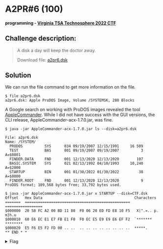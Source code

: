 # A2PR#6 (100)
#### programming - [Virginia TSA Technosphere 2022 CTF](../main.md)

## Challenge description:
> A disk a day will keep the doctor away.
> 
> Download file: [a2pr6.dsk](../assets/a2pr6.dsk)

## Solution 
We can run the file command to get more information on the file.

```
$ file a2pr6.dsk 
a2pr6.dsk: Apple ProDOS Image, Volume /SYSTEMSK, 280 Blocks
```

A Google search on working with ProDOS images revealed the tool [AppleCommander](https://github.com/AppleCommander/AppleCommander/).
While I did not have success with the GUI versions, the CLI release, AppleCommander-acx-1.7.0.jar, was fine.

```
$ java -jar AppleCommander-acx-1.7.0.jar ls --disk=a2pr6.dsk

File: a2pr6.dsk
Name: /SYSTEM/
  PRODOS          SYS      034 09/19/2007 12/15/1991     16 509          
  TEST            BAS      001 09/19/2007 09/19/2007          3 A=$0801  
  FINDER.DATA     FND      001 12/13/2020 12/13/2020        107          
  BASIC.SYSTEM    SYS      021 02/13/1992 04/10/1993     10,240 A=$2000  
  STARTUP         BIN      001 01/30/2022 01/30/2022         38 A=$8000  
  FINDER.ROOT     FND      001 12/13/2020 12/13/2020          9          
ProDOS format; 109,568 bytes free; 33,792 bytes used.

$ java -jar AppleCommander-acx-1.7.0.jar x STARTUP --disk=CTF.dsk
Offset   Hex Data                                          Characters
=======  ================================================  =================
$000000  20 58 FC A2 00 BD 11 80  F0 06 20 ED FD E8 10 F5   X|".=.. p. m}h.u
$000010  60 E6 EC E1 E7 FB E1 F0  F0 EC E5 E9 E9 E6 EF F2  `******* ********
$000020  E5 F6 E5 F2 FD 00 .. ..  .. .. .. .. .. .. .. ..  *****.           
** END * *
```
<details> 
    <summary>Flag</summary>
flag{appleiiforever}
</details>